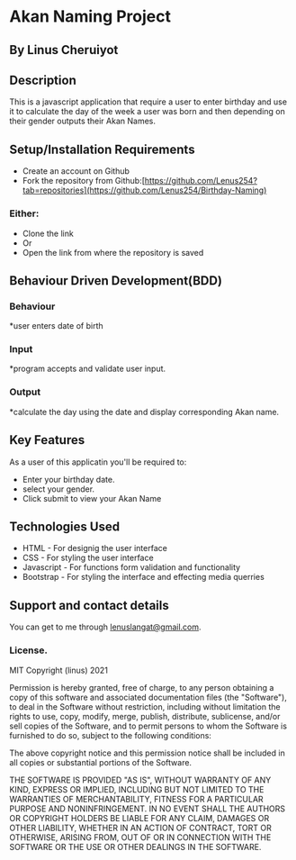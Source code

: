 # Akan Naming Project
## By Linus Cheruiyot
## Description
This is a javascript application that require a user to enter birthday and use it to calculate the day of the week a user was born and then depending on their gender outputs their Akan Names.
## Setup/Installation Requirements
* Create an account on Github
* Fork the repository from Github:[https://github.com/Lenus254?tab=repositories](https://github.com/Lenus254/Birthday-Naming)
### Either:
* Clone the link
* Or
* Open the link from where the repository is saved 
## Behaviour Driven Development(BDD)
### Behaviour
*user enters date of birth
### Input
*program accepts and validate user input.
### Output
*calculate the day using the date and display corresponding Akan name.
## Key Features
As a user of this applicatin you'll be required to:
* Enter your birthday date.
* select your gender.
* Click submit to view your Akan Name
## Technologies Used
* HTML - For designig the user interface
* CSS - For styling the user interface
* Javascript - For functions form validation and functionality
* Bootstrap - For styling the interface and effecting media querries
## Support and contact details
You can get to me through lenuslangat@gmail.com.
### License.
MIT Copyright (linus) 2021

Permission is hereby granted, free of charge, to any person obtaining a copy of this software and associated documentation files (the "Software"), to deal in the Software without restriction, including without limitation the rights to use, copy, modify, merge, publish, distribute, sublicense, and/or sell copies of the Software, and to permit persons to whom the Software is furnished to do so, subject to the following conditions:

The above copyright notice and this permission notice shall be included in all copies or substantial portions of the Software.

THE SOFTWARE IS PROVIDED "AS IS", WITHOUT WARRANTY OF ANY KIND, EXPRESS OR IMPLIED, INCLUDING BUT NOT LIMITED TO THE WARRANTIES OF MERCHANTABILITY, FITNESS FOR A PARTICULAR PURPOSE AND NONINFRINGEMENT. IN NO EVENT SHALL THE AUTHORS OR COPYRIGHT HOLDERS BE LIABLE FOR ANY CLAIM, DAMAGES OR OTHER LIABILITY, WHETHER IN AN ACTION OF CONTRACT, TORT OR OTHERWISE, ARISING FROM, OUT OF OR IN CONNECTION WITH THE SOFTWARE OR THE USE OR OTHER DEALINGS IN THE SOFTWARE.


